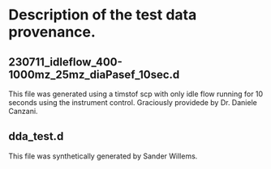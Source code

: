 

# Description of the test data provenance.

## 230711_idleflow_400-1000mz_25mz_diaPasef_10sec.d

This file was generated using a timstof scp with only idle flow
running for 10 seconds using the instrument control. Graciously
providede by Dr. Daniele Canzani.

## dda_test.d

This file was synthetically generated by Sander Willems.